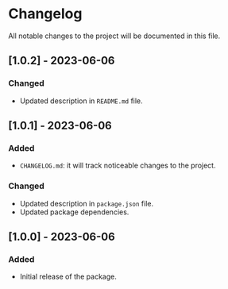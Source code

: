 # Changelog

All notable changes to the project will be documented in this file.

## [1.0.2] - 2023-06-06
### Changed
- Updated description in `README.md` file.

## [1.0.1] - 2023-06-06
### Added
- `CHANGELOG.md`: it will track noticeable changes to the project.

### Changed
- Updated description in `package.json` file.
- Updated package dependencies.

## [1.0.0] - 2023-06-06
### Added
- Initial release of the package.
